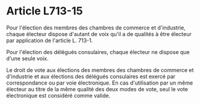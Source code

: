# Article L713-15

Pour l'élection des membres des chambres de commerce et d'industrie, chaque électeur dispose d'autant de voix qu'il a de qualités à être électeur par application de l'article L. 713-1.

Pour l'élection des délégués consulaires, chaque électeur ne dispose que d'une seule voix.

Le droit de vote aux élections des membres des chambres de commerce et d'industrie et aux élections des délégués consulaires est exercé par correspondance ou par voie électronique. En cas d'utilisation par un même électeur au titre de la même qualité des deux modes de vote, seul le vote électronique est considéré comme valide.
